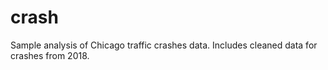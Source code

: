 # crash
Sample analysis of Chicago traffic crashes data. Includes cleaned data for crashes from 2018.
